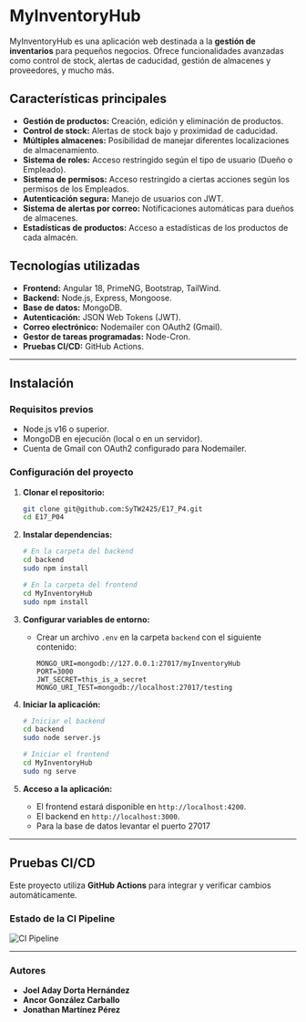 # MyInventoryHub

MyInventoryHub es una aplicación web destinada a la **gestión de inventarios** para pequeños negocios. Ofrece funcionalidades avanzadas como control de stock, alertas de caducidad, gestión de almacenes y proveedores, y mucho más.

## Características principales

- **Gestión de productos:** Creación, edición y eliminación de productos.
- **Control de stock:** Alertas de stock bajo y proximidad de caducidad.
- **Múltiples almacenes:** Posibilidad de manejar diferentes localizaciones de almacenamiento.
- **Sistema de roles:** Acceso restringido según el tipo de usuario (Dueño o Empleado).
- **Sistema de permisos:** Acceso restringido a ciertas acciones según los permisos de los Empleados.
- **Autenticación segura:** Manejo de usuarios con JWT.
- **Sistema de alertas por correo:** Notificaciones automáticas para dueños de almacenes.
- **Estadísticas de productos:** Acceso a estadísticas de los productos de cada almacén.

## Tecnologías utilizadas

- **Frontend:** Angular 18, PrimeNG, Bootstrap, TailWind.
- **Backend:** Node.js, Express, Mongoose.
- **Base de datos:** MongoDB.
- **Autenticación:** JSON Web Tokens (JWT).
- **Correo electrónico:** Nodemailer con OAuth2 (Gmail).
- **Gestor de tareas programadas:** Node-Cron.
- **Pruebas CI/CD:** GitHub Actions.

---

## Instalación

### Requisitos previos

- Node.js v16 o superior.
- MongoDB en ejecución (local o en un servidor).
- Cuenta de Gmail con OAuth2 configurado para Nodemailer.

### Configuración del proyecto

1. **Clonar el repositorio:**
   ```bash
   git clone git@github.com:SyTW2425/E17_P4.git
   cd E17_P04
   ```

2. **Instalar dependencias:**
   ```bash
   # En la carpeta del backend
   cd backend
   sudo npm install

   # En la carpeta del frontend
   cd MyInventoryHub
   sudo npm install
   ```

3. **Configurar variables de entorno:**
   - Crear un archivo `.env` en la carpeta `backend` con el siguiente contenido:
     ```env
     MONGO_URI=mongodb://127.0.0.1:27017/myInventoryHub
     PORT=3000
     JWT_SECRET=this_is_a_secret
     MONGO_URI_TEST=mongodb://localhost:27017/testing
     ```

4. **Iniciar la aplicación:**
   ```bash
   # Iniciar el backend
   cd backend
   sudo node server.js

   # Iniciar el frontend
   cd MyInventoryHub
   sudo ng serve
   ```

5. **Acceso a la aplicación:**
   - El frontend estará disponible en `http://localhost:4200`.
   - El backend en `http://localhost:3000`.
   - Para la base de datos levantar el puerto 27017

---

## Pruebas CI/CD

Este proyecto utiliza **GitHub Actions** para integrar y verificar cambios automáticamente.

### Estado de la CI Pipeline

![CI Pipeline](https://github.com/SyTW2425/E17_P4/actions/workflows/ci.yml/badge.svg)

--- 
### Autores
- **Joel Aday Dorta Hernández** 
- **Ancor González Carballo** 
- **Jonathan Martínez Pérez**

